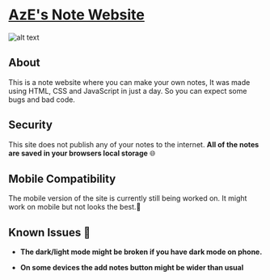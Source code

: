 [AzE's Note Website](https://azenotes.vercel.app)
======


![alt text](https://i.ibb.co/hKN9NGs/notes.png)

About
------
This is a note website where you can make your own notes, It was made using HTML, CSS and JavaScript in just a day. So you can expect some bugs and bad code.




Security
------
This site does not publish any of your notes to the internet. **All of the notes are saved in your browsers local storage** 🌐


Mobile Compatibility 
------
The mobile version of the site is currently still being worked on. It might work on mobile but not looks the best.📱


Known Issues 🛑
------

- **The dark/light mode might be broken if you have dark mode on phone.** 

- **On some devices the add notes button might be wider than usual**


